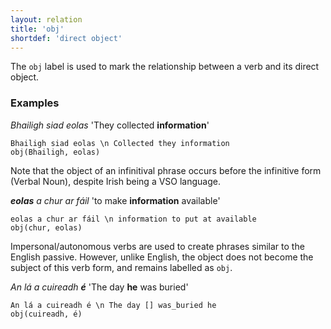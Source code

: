 ```yaml
---
layout: relation
title: 'obj'
shortdef: 'direct object'
---
```


The `obj` label is used to mark the relationship between a verb and its direct object.

### Examples

_Bhailigh siad eolas_ 'They collected <b>information</b>'

~~~ sdparse
Bhailigh siad eolas \n Collected they information
obj(Bhailigh, eolas)
~~~

Note that the object of an infinitival phrase occurs before the infinitive form (Verbal Noun), despite Irish being a VSO language.

_<b>eolas</b> a chur ar fáil_  'to make <b>information</b> available'

~~~ sdparse
eolas a chur ar fáil \n information to put at available
obj(chur, eolas)
~~~

Impersonal/autonomous verbs are used to create phrases similar to the English passive. However, unlike English, the object does not become the subject of this verb form, and remains labelled as `obj`.

_An lá a cuireadh <b>é</b>_ 'The day <b>he</b> was buried'

~~~ sdparse
An lá a cuireadh é \n The day [] was_buried he
obj(cuireadh, é)
~~~



